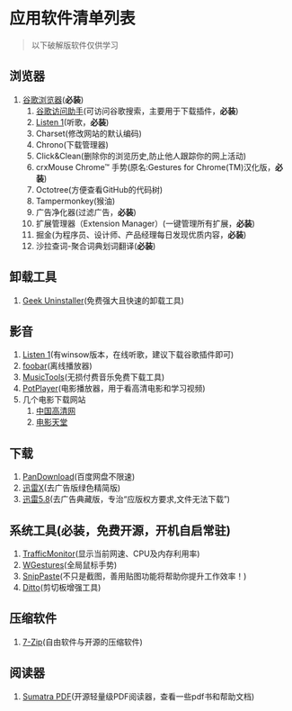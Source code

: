 # 应用软件清单列表

> 以下破解版软件仅供学习

## 浏览器

1. [谷歌浏览器](https://www.google.cn/chrome)(**必装**)
   1. [谷歌访问助手](http://www.ggfwzs.com/)(可访问谷歌搜索，主要用于下载插件，**必装**)
   2. [Listen 1](https://listen1.github.io/listen1/)(听歌，**必装**)
   3. Charset(修改网站的默认编码)
   4. Chrono(下载管理器)
   5. Click&Clean(删除你的浏览历史,防止他人跟踪你的网上活动)
   6. crxMouse Chrome™ 手势(原名:Gestures for Chrome(TM)汉化版，**必装**)
   7. Octotree(方便查看GitHub的代码树)
   8. Tampermonkey(猴油)
   9. 广告净化器(过滤广告，**必装**)
   10. 扩展管理器（Extension Manager）(一键管理所有扩展，**必装**)
   11. 掘金(为程序员、设计师、产品经理每日发现优质内容，**必装**)
   12. 沙拉查词-聚合词典划词翻译(**必装**)

## 卸载工具

1. [Geek Uninstaller](https://geekuninstaller.com/download)(免费强大且快速的卸载工具)

## 影音

1. [Listen 1](https://listen1.github.io/listen1/)(有winsow版本，在线听歌，建议下载谷歌插件即可)
2. [foobar](http://www.foobar2000.org/)(离线播放器)
3. [MusicTools](https://www.lanzous.com/b245307/)(无损付费音乐免费下载工具)
4. [PotPlayer](http://www.potplayer.org/)(电影播放器，用于看高清电影和学习视频)
5. 几个电影下载网站
   1. [中国高清网](http://www.cnmkv.com/)
   2. [电影天堂](https://www.dytt8.net/)

## 下载

1. [PanDownload](http://pandownload.com/)(百度网盘不限速)
2. [迅雷X](https://masuit.com/1238/%E8%BF%85%E9%9B%B7)(去广告版绿色精简版)
3. [迅雷5.8](https://masuit.com/1277/%E4%B8%8B%E8%BD%BD)(去广告典藏版，专治“应版权方要求,文件无法下载”)

## 系统工具(必装，免费开源，开机自启常驻)

1. [TrafficMonitor](https://github.com/zhongyang219/TrafficMonitor)(显示当前网速、CPU及内存利用率)
2. [WGestures](http://www.yingdev.com/projects/wgestures)(全局鼠标手势)
3. [SnipPaste](https://zh.snipaste.com/)(不只是截图，善用贴图功能将帮助你提升工作效率！)
4. [Ditto](https://ditto-cp.sourceforge.io/index.php)(剪切板增强工具)

## 压缩软件

1. [7-Zip](https://www.7-zip.org/)(自由软件与开源的压缩软件)

## 阅读器

1. [Sumatra PDF](https://www.sumatrapdfreader.org/download-free-pdf-viewer.html)(开源轻量级PDF阅读器，查看一些pdf书和帮助文档)